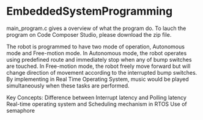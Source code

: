 # EmbeddedSystemProgramming

main_program.c gives a overview of what the program do. To lauch the program on Code Composer Studio, please download the zip file.

The robot is programmed to have two mode of operation, Autonomous mode and Free-motion mode. In Autonomous mode, the robot operates using predefined route and immediately stop when any of bump switches are touched. In Free-motion mode, the robot freely move forward but will change direction of movement according to the interrupted bump switches. By implementing in Real Time Operating System, music would be played simultaneously when these tasks are performed.

Key Concepts:
Difference between Interrupt latency and Polling latency  
Real-time operating system and Scheduling mechanism in RTOS
Use of semaphore
